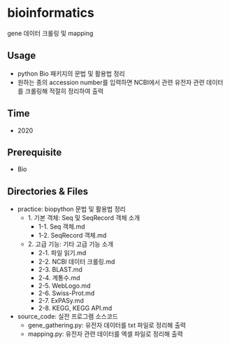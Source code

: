 # bioinformatics
gene 데이터 크롤링 및 mapping

## Usage
* python Bio 패키지의 문법 및 활용법 정리
* 원하는 종의 accession number를 입력하면 NCBI에서 관련 유전자 관련 데이터를 크롤링해 적절히 정리하여 출력

## Time
* 2020

## Prerequisite
* Bio

## Directories & Files
* practice: biopython 문법 및 활용법 정리
  * 1\. 기본 객체: Seq 및 SeqRecord 객체 소개
    * 1-1. Seq 객체.md
    * 1-2. SeqRecord 객체.md
  * 2\. 고급 기능: 기타 고급 기능 소개
    * 2-1. 파일 읽기.md
    * 2-2. NCBI 데이터 크롤링.md
    * 2-3. BLAST.md
    * 2-4. 계통수.md
    * 2-5. WebLogo.md
    * 2-6. Swiss-Prot.md
    * 2-7. ExPASy.md
    * 2-8. KEGG, KEGG API.md
* source_code: 실전 프로그램 소스코드
  * gene_gathering.py: 유전자 데이터를 txt 파일로 정리해 출력
  * mapping.py: 유전자 관련 데이터를 엑셀 파일로 정리해 출력
